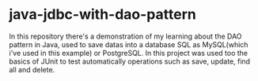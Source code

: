 # java-jdbc-with-dao-pattern
In this repository there's a demonstration of my learning about the DAO pattern in Java, used to save datas into a database SQL as MySQL(which i've used in this example) or PostgreSQL.
In this project was used too the basics of JUnit to test automatically  operations such as save, update, find all and delete.
